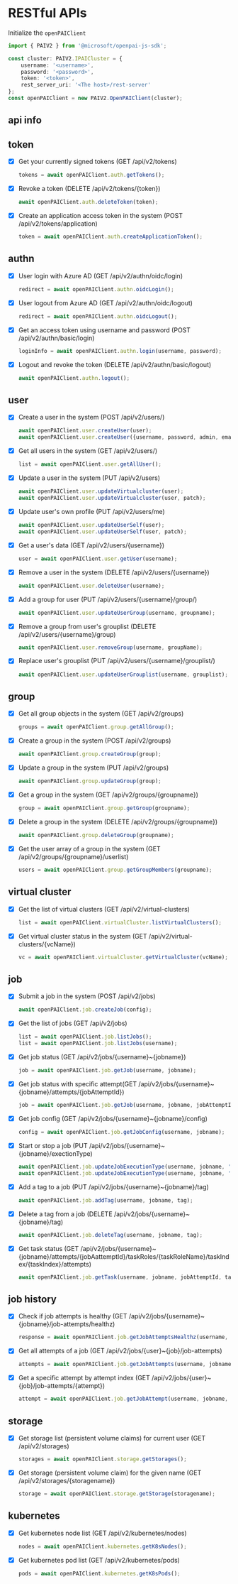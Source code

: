 # RESTful APIs

Initialize the `openPAIClient`

```ts
import { PAIV2 } from '@microsoft/openpai-js-sdk';

const cluster: PAIV2.IPAICluster = {
    username: '<username>',
    password: '<password>',
    token: '<token>',
    rest_server_uri: '<The host>/rest-server'
};
const openPAIClient = new PAIV2.OpenPAIClient(cluster);
```

## api info

## token

- [x] Get your currently signed tokens (GET /api/v2/tokens)

    ```ts
    tokens = await openPAIClient.auth.getTokens();
    ```

- [x] Revoke a token (DELETE /api/v2/tokens/{token})

    ```ts
    await openPAIClient.auth.deleteToken(token);
    ```

- [x] Create an application access token in the system (POST /api/v2/tokens/application)

    ```ts
    token = await openPAIClient.auth.createApplicationToken();
    ```

## authn

- [x] User login with Azure AD (GET /api/v2/authn/oidc/login)

    ```ts
    redirect = await openPAIClient.authn.oidcLogin();
    ```

- [x] User logout from Azure AD (GET /api/v2/authn/oidc/logout)

    ```ts
    redirect = await openPAIClient.authn.oidcLogout();
    ```

- [x] Get an access token using username and password (POST /api/v2/authn/basic/login)

    ```ts
    loginInfo = await openPAIClient.authn.login(username, password);
    ```

- [x] Logout and revoke the token (DELETE /api/v2/authn/basic/logout)

    ```ts
    await openPAIClient.authn.logout();
    ```

## user

- [x] Create a user in the system (POST /api/v2/users/)

    ```ts
    await openPAIClient.user.createUser(user);
    await openPAIClient.user.createUser({username, password, admin, email, virtualClusters});
    ```

- [x] Get all users in the system (GET /api/v2/users/)

    ```ts
    list = await openPAIClient.user.getAllUser();
    ```

- [x] Update a user in the system (PUT /api/v2/users)

    ```ts
    await openPAIClient.user.updateVirtualcluster(user);
    await openPAIClient.user.updateVirtualcluster(user, patch);
    ```

- [x] Update user's own profile (PUT /api/v2/users/me)

    ```ts
    await openPAIClient.user.updateUserSelf(user);
    await openPAIClient.user.updateUserSelf(user, patch);
    ```

- [x] Get a user's data (GET /api/v2/users/{username})

    ```ts
    user = await openPAIClient.user.getUser(username);
    ```

- [x] Remove a user in the system (DELETE /api/v2/users/{username})

    ```ts
    await openPAIClient.user.deleteUser(username);
    ```

- [x] Add a group for user (PUT /api/v2/users/{username}/group/)

    ```ts
    await openPAIClient.user.updateUserGroup(username, groupname);
    ```

- [x] Remove a group from user's grouplist (DELETE /api/v2/users/{username}/group)

    ```ts
    await openPAIClient.user.removeGroup(username, groupName);
    ```

- [x] Replace user's grouplist (PUT /api/v2/users/{username}/grouplist/)

    ```ts
    await openPAIClient.user.updateUserGrouplist(username, grouplist);
    ```

## group

- [x] Get all group objects in the system (GET /api/v2/groups)

    ```ts
    groups = await openPAIClient.group.getAllGroup();
    ```

- [x] Create a group in the system (POST /api/v2/groups)

    ```ts
    await openPAIClient.group.createGroup(group);
    ```

- [x] Update a group in the system (PUT /api/v2/groups)

    ```ts
    await openPAIClient.group.updateGroup(group);
    ```

- [x] Get a group in the system (GET /api/v2/groups/{groupname})

    ```ts
    group = await openPAIClient.group.getGroup(groupname);
    ```

- [x] Delete a group in the system (DELETE /api/v2/groups/{groupname})

    ```ts
    await openPAIClient.group.deleteGroup(groupname);
    ```

- [x] Get the user array of a group in the system (GET /api/v2/groups/{groupname}/userlist)

    ```ts
    users = await openPAIClient.group.getGroupMembers(groupname);
    ```

## virtual cluster

- [x] Get the list of virtual clusters (GET /api/v2/virtual-clusters)

    ```ts
    list = await openPAIClient.virtualCluster.listVirtualClusters();
    ```

- [x] Get virtual cluster status in the system (GET /api/v2/virtual-clusters/{vcName})

    ```ts
    vc = await openPAIClient.virtualCluster.getVirtualCluster(vcName);
    ```

## job

- [x] Submit a job in the system (POST /api/v2/jobs)

    ```ts
    await openPAIClient.job.createJob(config);
    ```

- [x] Get the list of jobs (GET /api/v2/jobs)

    ```ts
    list = await openPAIClient.job.listJobs();
    list = await openPAIClient.job.listJobs(username);
    ```

- [x] Get job status (GET /api/v2/jobs/{username}~{jobname})

    ```ts
    job = await openPAIClient.job.getJob(username, jobname);
    ```

- [x] Get job status with specific attempt(GET /api/v2/jobs/{username}~{jobname}/attempts/{jobAttemptId})

    ```ts
    job = await openPAIClient.job.getJob(username, jobname, jobAttemptId);
    ```

- [x] Get job config (GET /api/v2/jobs/{username}~{jobname}/config)

    ```ts
    config = await openPAIClient.job.getJobConfig(username, jobname);
    ```

- [x] Start or stop a job (PUT /api/v2/jobs/{username}~{jobname}/exectionType)

    ```ts
    await openPAIClient.job.updateJobExecutionType(username, jobname, 'START');
    await openPAIClient.job.updateJobExecutionType(username, jobname, 'STOP');
    ```

- [x] Add a tag to a job (PUT /api/v2/jobs/{username}~{jobname}/tag)

    ```ts
    await openPAIClient.job.addTag(username, jobname, tag);
    ```

- [x] Delete a tag from a job (DELETE /api/v2/jobs/{username}~{jobname}/tag)

    ```ts
    await openPAIClient.job.deleteTag(username, jobname, tag);
    ```
- [x] Get task status (GET /api/v2/jobs/{username}~{jobname}/attempts/{jobAattemptId}/taskRoles/{taskRoleName}/taskIndex/{taskIndex}/attempts)

    ```ts
    await openPAIClient.job.getTask(username, jobname, jobAttemptId, taskRoleName, taskIndex);
    ```

## job history

- [x] Check if job attempts is healthy (GET /api/v2/jobs/{username}~{jobname}/job-attempts/healthz)

    ```ts
    response = await openPAIClient.job.getJobAttemptsHealthz(username, jobname);
    ```

- [x] Get all attempts of a job (GET /api/v2/jobs/{user}~{job}/job-attempts)

    ```ts
    attempts = await openPAIClient.job.getJobAttempts(username, jobname);
    ```

- [x] Get a specific attempt by attempt index (GET /api/v2/jobs/{user}~{job}/job-attempts/{attempt})

    ```ts
    attempt = await openPAIClient.job.getJobAttempt(username, jobname, index);
    ```

## storage

- [x] Get storage list (persistent volume claims) for current user (GET /api/v2/storages)

    ```ts
    storages = await openPAIClient.storage.getStorages();
    ```

- [x] Get storage (persistent volume claim) for the given name (GET /api/v2/storages/{storagename})

    ```ts
    storage = await openPAIClient.storage.getStorage(storagename);
    ```

## kubernetes

- [x] Get kubernetes node list (GET /api/v2/kubernetes/nodes)

    ```ts
    nodes = await openPAIClient.kubernetes.getK8sNodes();
    ```

- [x] Get kubernetes pod list (GET /api/v2/kubernetes/pods)

    ```ts
    pods = await openPAIClient.kubernetes.getK8sPods();
    ```
